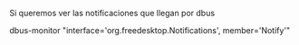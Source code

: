 Si queremos ver las notificaciones que llegan por dbus

dbus-monitor "interface='org.freedesktop.Notifications', member='Notify'"
